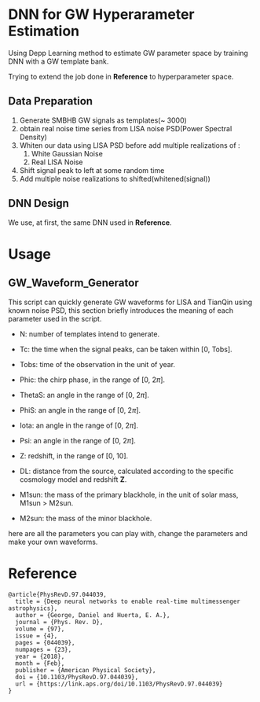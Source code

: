 # DNN for GW Hyperarameter Estimation

Using Depp Learning method to estimate GW parameter space by training DNN with a GW template bank.

Trying to extend the job done in **Reference** to hyperparameter space.

## Data Preparation

1. Generate SMBHB GW signals as templates(~ 3000)
2. obtain real noise time series from LISA noise PSD(Power Spectral Density)
3. Whiten our data using LISA PSD before add multiple realizations of :
   1. White Gaussian Noise
   2. Real LISA Noise
4. Shift signal peak to left at some random time
5. Add multiple noise realizations to shifted(whitened(signal))

## DNN Design

We use, at first, the same DNN used in **Reference**.

# Usage

## GW_Waveform_Generator

This script can quickly generate GW waveforms for LISA and TianQin using known noise PSD, this section briefly introduces the meaning of each parameter used in the script.

- N: number of templates intend to generate.

- Tc: the time when the signal peaks, can be taken within [0, Tobs].

- Tobs: time of the observation in the unit of year.

- Phic: the chirp phase, in the range of [0, $2\pi$].

- ThetaS: an angle in the range of [0, 2$\pi$].

- PhiS: an angle in the range of [0, 2$\pi$].

- Iota: an angle in the range of [0, 2$\pi$].

- Psi: an angle in the range of [0, 2$\pi$].

- Z: redshift, in the range of [0, 10].

- DL: distance from the source, calculated according to the specific cosmology model and redshift **Z**.

- M1sun: the mass of the primary blackhole, in the unit of solar mass, M1sun > M2sun.

- M2sun: the mass of the minor blackhole.

here are all the parameters you can play with, change the parameters and make your own waveforms.

# Reference

```
@article{PhysRevD.97.044039,
  title = {Deep neural networks to enable real-time multimessenger astrophysics},
  author = {George, Daniel and Huerta, E. A.},
  journal = {Phys. Rev. D},
  volume = {97},
  issue = {4},
  pages = {044039},
  numpages = {23},
  year = {2018},
  month = {Feb},
  publisher = {American Physical Society},
  doi = {10.1103/PhysRevD.97.044039},
  url = {https://link.aps.org/doi/10.1103/PhysRevD.97.044039}
}
```
